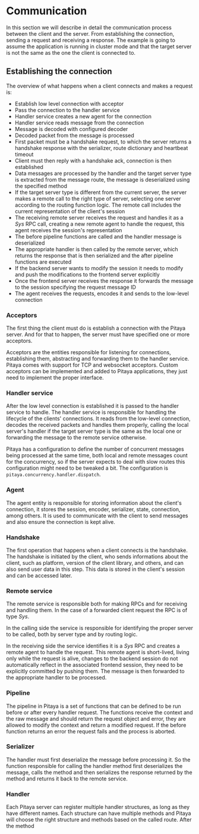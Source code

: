 Communication
=============

In this section we will describe in detail the communication process between the client and the server. From establishing the connection, sending a request and receiving a response. The example is going to assume the application is running in cluster mode and that the target server is not the same as the one the client is connected to.


## Establishing the connection

The overview of what happens when a client connects and makes a request is:

* Establish low level connection with acceptor
* Pass the connection to the handler service
* Handler service creates a new agent for the connection
* Handler service reads message from the connection
* Message is decoded with configured decoder
* Decoded packet from the message is processed
* First packet must be a handshake request, to which the server returns a handshake response with the serializer, route dictionary and heartbeat timeout
* Client must then reply with a handshake ack, connection is then established
* Data messages are processed by the handler and the target server type is extracted from the message route, the message is deserialized using the specified method
* If the target server type is different from the current server, the server makes a remote call to the right type of server, selecting one server according to the routing function logic. The remote call includes the current representation of the client's session
* The receiving remote server receives the request and handles it as a _Sys_ RPC call, creating a new remote agent to handle the request, this agent receives the session's representation
* The before pipeline functions are called and the handler message is deserialized
* The appropriate handler is then called by the remote server, which returns the response that is then serialized and the after pipeline functions are executed
* If the backend server wants to modify the session it needs to modify and push the modifications to the frontend server explicitly
* Once the frontend server receives the response it forwards the message to the session specifying the request message ID
* The agent receives the requests, encodes it and sends to the low-level connection

### Acceptors

The first thing the client must do is establish a connection with the Pitaya server. And for that to happen, the server must have specified one or more acceptors.

Acceptors are the entities responsible for listening for connections, establishing them, abstracting and forwarding them to the handler service. Pitaya comes with support for TCP and websocket acceptors. Custom acceptors can be implemented and added to Pitaya applications, they just need to implement the proper interface.

### Handler service

After the low level connection is established it is passed to the handler service to handle. The handler service is responsible for handling the lifecycle of the clients' connections. It reads from the low-level connection, decodes the received packets and handles them properly, calling the local server's handler if the target server type is the same as the local one or forwarding the message to the remote service otherwise.

Pitaya has a configuration to define the number of concurrent messages being processed at the same time, both local and remote messages count for the concurrency, so if the server expects to deal with slow routes this configuration might need to be tweaked a bit. The configuration is `pitaya.concurrency.handler.dispatch`.

### Agent

The agent entity is responsible for storing information about the client's connection, it stores the session, encoder, serializer, state, connection, among others. It is used to communicate with the client to send messages and also ensure the connection is kept alive.

### Handshake

The first operation that happens when a client connects is the handshake. The handshake is initiated by the client, who sends informations about the client, such as platform, version of the client library, and others, and can also send user data in this step. This data is stored in the client's session and can be accessed later.

### Remote service

The remote service is responsible both for making RPCs and for receiving and handling them. In the case of a forwarded client request the RPC is of type _Sys_.

In the calling side the service is responsible for identifying the proper server to be called, both by server type and by routing logic.

In the receiving side the service identifies it is a _Sys_ RPC and creates a remote agent to handle the request. This remote agent is short-lived, living only while the request is alive, changes to the backend session do not automatically reflect in the associated frontend session, they need to be explicitly committed by pushing them. The message is then forwarded to the appropriate handler to be processed.

### Pipeline

The pipeline in Pitaya is a set of functions that can be defined to be run before or after every handler request. The functions receive the context and the raw message and should return the request object and error, they are allowed to modify the context and return a modified request. If the before function returns an error the request fails and the process is aborted.

### Serializer

The handler must first deserialize the message before processing it. So the function responsible for calling the handler method first deserializes the message, calls the method and then serializes the response returned by the method and returns it back to the remote service.

### Handler

Each Pitaya server can register multiple handler structures, as long as they have different names. Each structure can have multiple methods and Pitaya will choose the right structure and methods based on the called route. After the method 
